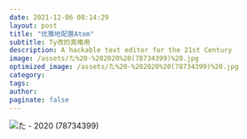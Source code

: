 ```yaml
---
date: 2021-12-06 08:14:29
layout: post
title: "优雅地配置Atom"
subtitle: Ty改的真难用
description: A hackable text editor for the 21st Century
image: /assets/た%20-%202020%20(78734399)%20.jpg
optimized_image: /assets/た%20-%202020%20(78734399)%20.jpg
category: 
tags:
author:
paginate: false
---
```


![た - 2020 (78734399) ](/assets/た%20-%202020%20(78734399)%20.jpg)
